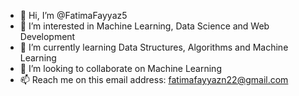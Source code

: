 - 👋 Hi, I’m @FatimaFayyaz5
- 👀 I’m interested in Machine Learning, Data Science and Web Development
- 🌱 I’m currently learning Data Structures, Algorithms and Machine Learning
- 💞️ I’m looking to collaborate on Machine Learning
- 📫 Reach me on this email address: fatimafayyazn22@gmail.com

<!---
FatimaFayyaz5/FatimaFayyaz5 is a ✨ special ✨ repository because its `README.md` (this file) appears on your GitHub profile.
You can click the Preview link to take a look at your changes.
--->
